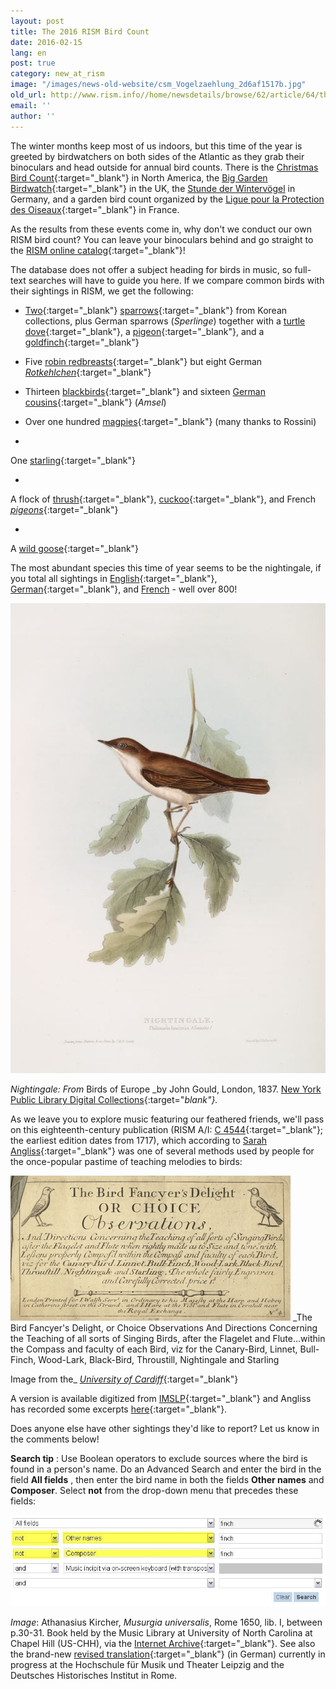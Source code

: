 ```yaml
---
layout: post
title: The 2016 RISM Bird Count
date: 2016-02-15
lang: en
post: true
category: new_at_rism
image: "/images/news-old-website/csm_Vogelzaehlung_2d6af1517b.jpg"
old_url: http://www.rism.info//home/newsdetails/browse/62/article/64/the-2016-rism-bird-count.html
email: ''
author: ''
---
```


The winter months keep most of us indoors, but this time of the year is greeted by birdwatchers on both sides of the Atlantic as they grab their binoculars and head outside for annual bird counts. There is the [Christmas Bird Count](http://www.audubon.org/conservation/science/christmas-bird-count){:target="_blank"} in North America, the [Big Garden Birdwatch](https://www.rspb.org.uk/birdwatch/){:target="_blank"} in the UK, the [Stunde der Wintervögel](http://www.nabu.de/aktionenundprojekte/stundederwintervoegel/ "external-link-new-window") in Germany, and a garden bird count organized by the [Ligue pour la Protection des Oiseaux](https://www.lpo.fr/actualites/les-30-et-31-janvier-2016-4e-edition-du-comptage-national-des-oiseaux-des-jardins){:target="_blank"} in France.

As the results from these events come in, why don't we conduct our own RISM bird count? You can leave your binoculars behind and go straight to the [RISM online catalog](https://opac.rism.info/metaopac/start.do?View=rism){:target="_blank"}!

The database does not offer a subject heading for birds in music, so full-text searches will have to guide you here. If we compare common birds with their sightings in RISM, we get the following:

- [Two](https://opac.rism.info/search?id=350000332){:target="_blank"} [sparrows](https://opac.rism.info/search?id=350001256){:target="_blank"} from Korean collections, plus German sparrows (_Sperlinge_) together with a [turtle dove](https://opac.rism.info/search?id=220033222){:target="_blank"}, a [pigeon](https://opac.rism.info/search?id=301005537){:target="_blank"}, and a [goldfinch](https://opac.rism.info/search?id=452517826){:target="_blank"}

- Five [robin redbreasts](https://opac.rism.info/search?View=rism&q=robin&q=red&q=breast){:target="_blank"} but eight German [_Rotkehlchen_](https://opac.rism.info/search?View=rism&q=Rotkehlchen){:target="_blank"}

- Thirteen [blackbirds](https://opac.rism.info/search?View=rism&q=blackbird){:target="_blank"} and sixteen [German cousins](https://opac.rism.info/search?View=rism&q=amsel){:target="_blank"} (_Amsel_)

- Over one hundred [magpies](https://opac.rism.info/search?View=rism&q=elster){:target="_blank"} (many thanks to Rossini)

-

One [starling](https://opac.rism.info/search?id=00000990042495){:target="_blank"}

-

A flock of [thrush](https://opac.rism.info/search?View=rism&q=thrush){:target="_blank"}, [cuckoo](https://opac.rism.info/search?View=rism&q=cuckoo){:target="_blank"}, and French [_pigeons_](https://opac.rism.info/search?View=rism&q=pigeons){:target="_blank"}

-

A [wild goose](https://opac.rism.info/search?id=350000507){:target="_blank"}


The most abundant species this time of year seems to be the nightingale, if you total all sightings in [English](https://opac.rism.info/search?View=rism&q=Nightingale){:target="_blank"}, [German](https://opac.rism.info/search?View=rism&q=nachtigall){:target="_blank"}, and [French](https://opac.rism.info/search?View=rism&q=rossignol "external-link-new-window") - well over 800!

![Nightingale](/resources-old-website/news/Vogelzaehlung_nightingale.JPG)

_Nightingale: From_ Birds of Europe _by John Gould, London, 1837. [New York Public Library Digital Collections](http://digitalcollections.nypl.org/items/510d47d9-7491-a3d9-e040-e00a18064a99){:target="_blank"}._

As we leave you to explore music featuring our feathered friends, we'll pass on this eighteenth-century publication (RISM A/I: [C 4544](https://opac.rism.info/search?id=00000990011878){:target="_blank"}; the earliest edition dates from 1717), which according to [Sarah Angliss](http://www.sarahangliss.com/talks/birdfancyersdelightnotes){:target="_blank"} was one of several methods used by people for the once-popular pastime of teaching melodies to birds:

![Bird Fancyer's Delight](/resources-old-website/news/Vogelzaehlung_bird_fancyers.jpg)
_The Bird Fancyer's Delight, or Choice Observations And Directions Concerning the Teaching of all sorts of Singing Birds, after the Flagelet and Flute...within the Compass and faculty of each Bird, viz for the Canary-Bird, Linnet, Bull-Finch, Wood-Lark, Black-Bird, Throustill, Nightingale and Starling

Image from the_
[_University of Cardiff_](http://www.cardiff.ac.uk/insrv/libraries/scolar/digital/music.html){:target="_blank"}


A version is available digitized from [IMSLP](http://imslp.org/wiki/The_Bird_Fancyer's_Delight_%28Walsh,_John%29){:target="_blank"} and Angliss has recorded some excerpts [here](https://soundcloud.com/spacedoguk/sets/the-bird-fancyers-delight){:target="_blank"}.

Does anyone else have other sightings they'd like to report? Let us know in the comments below!

**Search tip** : Use Boolean operators to exclude sources where the bird is found in a person's name. Do an Advanced Search and enter the bird in the field **All fields** , then enter the bird name in both the fields **Other names** and **Composer**. Select **not** from the drop-down menu that precedes these fields:

![advanced search](/resources-old-website/news/Vogelzaehlung_opac.jpg)

_Image_: Athanasius Kircher, _Musurgia universalis_, Rome 1650, lib. I, between p.30-31. Book held by the Music Library at University of North Carolina at Chapel Hill (US-CHH), via the [Internet Archive](https://archive.org/details/athanasiikircherkirc){:target="_blank"}.
See also the brand-new [revised translation](http://www.hmt-leipzig.de/home/fachrichtungen/institut-fuer-musikwissenschaft/forschung/musurgia-universalis/){:target="_blank"} (in German) currently in progress at the Hochschule für Musik und Theater Leipzig and the Deutsches Historisches Institut in Rome.

